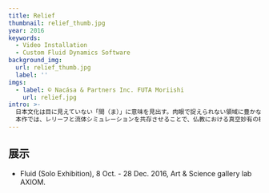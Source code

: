 ```yaml
---
title: Relief
thumbnail: relief_thumb.jpg
year: 2016
keywords:
  - Video Installation
  - Custom Fluid Dynamics Software
background_img:
  url: relief_thumb.jpg
  label: ''
imgs:
  - label: © Nacása & Partners Inc. FUTA Moriishi
    url: relief.jpg
intro: >-
  日本文化は目に見えていない「間（ま）」に意味を見出す。肉眼で捉えられない領域に豊かなエネルギーが満ちていると考える。
  本作では、レリーフと流体シミュレーションを共存させることで、仏教における真空妙有の概念と物理学の共通の着地点を模索した。
---
```




## 展示

- Fluid (Solo Exhibition), 8 Oct. - 28 Dec. 2016, Art & Science gallery lab AXIOM.

